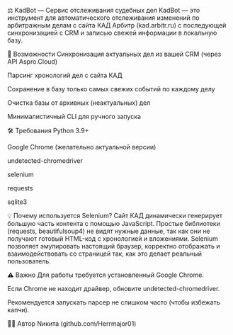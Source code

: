 ⚖️ KadBot — Сервис отслеживания судебных дел
KadBot — это инструмент для автоматического отслеживания изменений по арбитражным делам с сайта КАД Арбитр (kad.arbitr.ru) с последующей синхронизацией с CRM и записью свежей информации в локальную базу.

🚀 Возможности
Синхронизация актуальных дел из вашей CRM (через API Aspro.Cloud)

Парсинг хронологий дел с сайта КАД

Сохранение в базу только самых свежих событий по каждому делу

Очистка базы от архивных (неактуальных) дел

Минималистичный CLI для ручного запуска

🛠️ Требования
Python 3.9+

Google Chrome (желательно актуальной версии)

undetected-chromedriver

selenium

requests

sqlite3


💡 Почему используется Selenium?
Сайт КАД динамически генерирует большую часть контента с помощью JavaScript.
Простые библиотеки (requests, beautifulsoup4) не видят нужные данные, так как они не получают готовый HTML-код с хронологией и вложениями.
Selenium позволяет эмулировать настоящий браузер, корректно отображать и взаимодействовать со страницей так, как это делает реальный пользователь.

⚠️ Важно
Для работы требуется установленный Google Chrome.

Если Chrome не находит драйвер, обновите undetected-chromedriver.

Рекомендуется запускать парсер не слишком часто (чтобы избежать капчи).

👨‍💻 Автор
Nикита (github.com/Herrmajor01)
